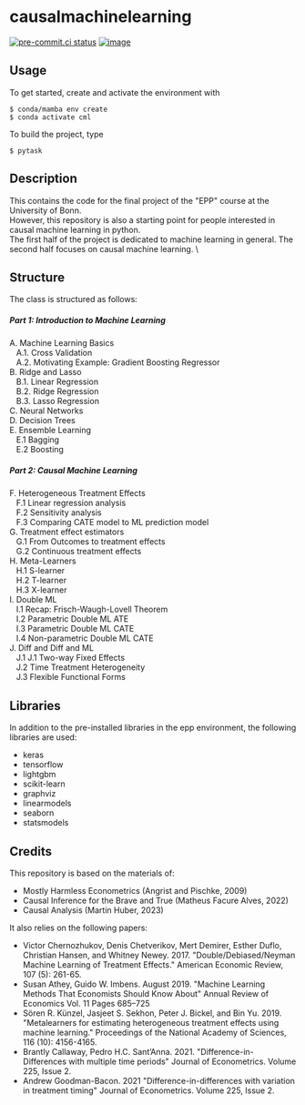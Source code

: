 # causalmachinelearning

[![pre-commit.ci status](https://results.pre-commit.ci/badge/github/maxmuellerecon/causalmachinelearning/main.svg)](https://results.pre-commit.ci/latest/github/maxmuellerecon/causalmachinelearning/main)
[![image](https://img.shields.io/badge/code%20style-black-000000.svg)](https://github.com/psf/black)

## Usage

To get started, create and activate the environment with
```console
$ conda/mamba env create
$ conda activate cml
```

To build the project, type
```console
$ pytask
```

## Description

This contains the code for the final project of the "EPP" course at the University of Bonn. \
However, this repository is also a starting point for people interested in causal machine learning in python. \
The first half of the project is dedicated to machine learning in general. The second half focuses on causal machine learning. \

## Structure

The class is structured as follows:

##### Part 1: Introduction to Machine Learning

A. Machine Learning Basics \
&nbsp;&nbsp; A.1. Cross Validation \
&nbsp;&nbsp; A.2. Motivating Example: Gradient Boosting Regressor \
B. Ridge and Lasso \
&nbsp;&nbsp; B.1. Linear Regression \
&nbsp;&nbsp; B.2. Ridge Regression \
&nbsp;&nbsp; B.3. Lasso Regression \
C. Neural Networks \
D. Decision Trees \
E. Ensemble Learning \
&nbsp;&nbsp; E.1 Bagging \
&nbsp;&nbsp; E.2 Boosting


##### Part 2: Causal Machine Learning

F. Heterogeneous Treatment Effects \
&nbsp;&nbsp; F.1 Linear regression analysis \
&nbsp;&nbsp; F.2 Sensitivity analysis \
&nbsp;&nbsp; F.3 Comparing CATE model to ML prediction model \
G. Treatment effect estimators \
&nbsp;&nbsp; G.1 From Outcomes to treatment effects \
&nbsp;&nbsp; G.2 Continuous treatment effects \
H. Meta-Learners \
&nbsp;&nbsp; H.1 S-learner \
&nbsp;&nbsp; H.2 T-learner \
&nbsp;&nbsp; H.3 X-learner \
I. Double ML \
&nbsp;&nbsp; I.1 Recap: Frisch-Waugh-Lovell Theorem \
&nbsp;&nbsp; I.2 Parametric Double ML ATE \
&nbsp;&nbsp; I.3 Parametric Double ML CATE \
&nbsp;&nbsp; I.4 Non-parametric Double ML CATE \
J. Diff and Diff and ML \
&nbsp;&nbsp; J.1 J.1 Two-way Fixed Effects \
&nbsp;&nbsp; J.2 Time Treatment Heterogeneity \
&nbsp;&nbsp; J.3 Flexible Functional Forms

## Libraries

In addition to the pre-installed libraries in the epp environment, the following libraries are used:

- keras
- tensorflow
- lightgbm
- scikit-learn
- graphviz
- linearmodels
- seaborn
- statsmodels

## Credits

This repository is based on the materials of:
- Mostly Harmless Econometrics (Angrist and Pischke, 2009)
- Causal Inference for the Brave and True (Matheus Facure Alves, 2022)
- Causal Analysis (Martin Huber, 2023)

It also relies on the following papers:
- Victor Chernozhukov, Denis Chetverikov, Mert Demirer, Esther Duflo, Christian Hansen, and Whitney Newey. 2017. "Double/Debiased/Neyman Machine Learning of Treatment Effects." American Economic Review, 107 (5): 261-65.
- Susan Athey, Guido W. Imbens. August 2019. "Machine Learning Methods That Economists Should Know About" Annual Review of Economics  Vol. 11 Pages 685–725
- Sören R. Künzel, Jasjeet S. Sekhon, Peter J. Bickel, and Bin Yu. 2019. "Metalearners for estimating heterogeneous treatment effects using machine learning." Proceedings of the National Academy of Sciences, 116 (10): 4156-4165.
- Brantly Callaway, Pedro H.C. Sant’Anna. 2021. "Difference-in-Differences with multiple time periods" Journal of Econometrics. Volume 225, Issue 2.
- Andrew Goodman-Bacon. 2021 "Difference-in-differences with variation in treatment timing" Journal of Econometrics. Volume 225, Issue 2.
